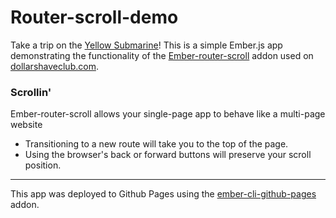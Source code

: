 # Router-scroll-demo

Take a trip on the [Yellow Submarine](https://chuabacca.github.io/router-scroll-demo)! This is a simple Ember.js app demonstrating the functionality of the [Ember-router-scroll](https://github.com/dollarshaveclub/ember-router-scroll) addon used on [dollarshaveclub.com](https://www.dollarshaveclub.com).

### Scrollin'
Ember-router-scroll allows your single-page app to behave like a multi-page website
* Transitioning to a new route will take you to the top of the page.
* Using the browser's back or forward buttons will preserve your scroll position.

---

This app was deployed to Github Pages using the [ember-cli-github-pages](https://github.com/poetic/ember-cli-github-pages) addon.
